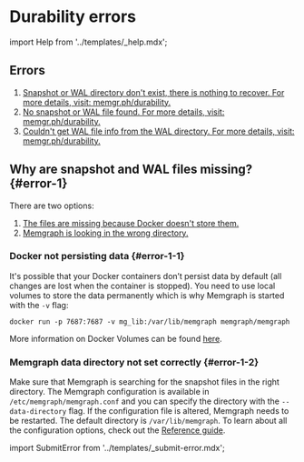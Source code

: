 # Durability errors

import Help from '../templates/_help.mdx';

<Help/>

## Errors

1. [Snapshot or WAL directory don't exist, there is nothing to recover. For more
   details, visit: memgr.ph/durability.](#error-1)
2. [No snapshot or WAL file found. For more details, visit:
   memgr.ph/durability.](#error-1)
3. [Couldn't get WAL file info from the WAL directory. For more details, visit:
   memgr.ph/durability.](#error-1)

## Why are snapshot and WAL files missing? {#error-1}

There are two options:
1. [The files are missing because Docker doesn't store them.](#error-1-1)
2. [Memgraph is looking in the wrong directory.](#error-1-2)

### Docker not persisting data {#error-1-1}

It's possible that your Docker containers don’t persist data by default (all
changes are lost when the container is stopped). You need to use local volumes
to store the data permanently which is why Memgraph is started with the `-v`
flag:

```console
docker run -p 7687:7687 -v mg_lib:/var/lib/memgraph memgraph/memgraph
```

More information on Docker Volumes can be found
[here](https://docs.docker.com/storage/volumes/).

### Memgraph data directory not set correctly {#error-1-2}

Make sure that Memgraph is searching for the snapshot files in the right
directory. The Memgraph configuration is available in
`/etc/memgraph/memgraph.conf` and you can specify the directory with the
`--data-directory` flag. If the configuration file is altered, Memgraph needs to
be restarted. The default directory is `/var/lib/memgraph`. To learn about all
the configuration options, check out the [Reference
guide](/memgraph/reference-guide/configuration).

import SubmitError from '../templates/_submit-error.mdx';

<SubmitError/>
